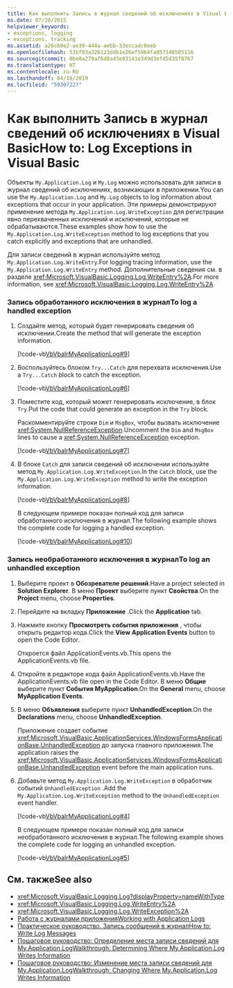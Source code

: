 ```yaml
---
title: Как выполнить Запись в журнал сведений об исключениях в Visual Basic
ms.date: 07/20/2015
helpviewer_keywords:
- exceptions, logging
- exceptions, tracking
ms.assetid: a26c60e2-ae39-444a-aebb-33eccadc0eeb
ms.openlocfilehash: 53bf93a326123ddb1e26ef5964fa057148505116
ms.sourcegitcommit: 0be8a279af6d8a43e03141e349d3efd5d35f8767
ms.translationtype: HT
ms.contentlocale: ru-RU
ms.lasthandoff: 04/18/2019
ms.locfileid: "59307227"
---
```

# <a name="how-to-log-exceptions-in-visual-basic"></a><span data-ttu-id="28faf-102">Как выполнить Запись в журнал сведений об исключениях в Visual Basic</span><span class="sxs-lookup"><span data-stu-id="28faf-102">How to: Log Exceptions in Visual Basic</span></span>
<span data-ttu-id="28faf-103">Объекты `My.Application.Log` и `My.Log` можно использовать для записи в журнал сведений об исключениях, возникающих в приложении.</span><span class="sxs-lookup"><span data-stu-id="28faf-103">You can use the `My.Application.Log` and `My.Log` objects to log information about exceptions that occur in your application.</span></span> <span data-ttu-id="28faf-104">Эти примеры демонстрируют применение метода `My.Application.Log.WriteException` для регистрации явно перехваченных исключений и исключений, которые не обрабатываются.</span><span class="sxs-lookup"><span data-stu-id="28faf-104">These examples show how to use the `My.Application.Log.WriteException` method to log exceptions that you catch explicitly and exceptions that are unhandled.</span></span>  
  
 <span data-ttu-id="28faf-105">Для записи сведений в журнал используйте метод `My.Application.Log.WriteEntry`.</span><span class="sxs-lookup"><span data-stu-id="28faf-105">For logging tracing information, use the `My.Application.Log.WriteEntry` method.</span></span> <span data-ttu-id="28faf-106">Дополнительные сведения см. в разделе <xref:Microsoft.VisualBasic.Logging.Log.WriteEntry%2A>.</span><span class="sxs-lookup"><span data-stu-id="28faf-106">For more information, see <xref:Microsoft.VisualBasic.Logging.Log.WriteEntry%2A></span></span>  
  
### <a name="to-log-a-handled-exception"></a><span data-ttu-id="28faf-107">Запись обработанного исключения в журнал</span><span class="sxs-lookup"><span data-stu-id="28faf-107">To log a handled exception</span></span>  
  
1. <span data-ttu-id="28faf-108">Создайте метод, который будет генерировать сведения об исключении.</span><span class="sxs-lookup"><span data-stu-id="28faf-108">Create the method that will generate the exception information.</span></span>  
  
     [!code-vb[VbVbalrMyApplicationLog#9](~/samples/snippets/visualbasic/VS_Snippets_VBCSharp/VbVbalrMyApplicationLog/VB/Form1.vb#9)]  
  
2. <span data-ttu-id="28faf-109">Воспользуйтесь блоком `Try...Catch` для перехвата исключения.</span><span class="sxs-lookup"><span data-stu-id="28faf-109">Use a `Try...Catch` block to catch the exception.</span></span>  
  
     [!code-vb[VbVbalrMyApplicationLog#6](~/samples/snippets/visualbasic/VS_Snippets_VBCSharp/VbVbalrMyApplicationLog/VB/Form1.vb#6)]  
  
3. <span data-ttu-id="28faf-110">Поместите код, который может генерировать исключение, в блок `Try`.</span><span class="sxs-lookup"><span data-stu-id="28faf-110">Put the code that could generate an exception in the `Try` block.</span></span>  
  
     <span data-ttu-id="28faf-111">Раскомментируйте строки `Dim` и `MsgBox`, чтобы вызвать исключение <xref:System.NullReferenceException>.</span><span class="sxs-lookup"><span data-stu-id="28faf-111">Uncomment the `Dim` and `MsgBox` lines to cause a <xref:System.NullReferenceException> exception.</span></span>  
  
     [!code-vb[VbVbalrMyApplicationLog#7](~/samples/snippets/visualbasic/VS_Snippets_VBCSharp/VbVbalrMyApplicationLog/VB/Form1.vb#7)]  
  
4. <span data-ttu-id="28faf-112">В блоке `Catch` для записи сведений об исключении используйте метод `My.Application.Log.WriteException`.</span><span class="sxs-lookup"><span data-stu-id="28faf-112">In the `Catch` block, use the `My.Application.Log.WriteException` method to write the exception information.</span></span>  
  
     [!code-vb[VbVbalrMyApplicationLog#8](~/samples/snippets/visualbasic/VS_Snippets_VBCSharp/VbVbalrMyApplicationLog/VB/Form1.vb#8)]  
  
     <span data-ttu-id="28faf-113">В следующем примере показан полный код для записи обработанного исключения в журнал.</span><span class="sxs-lookup"><span data-stu-id="28faf-113">The following example shows the complete code for logging a handled exception.</span></span>  
  
     [!code-vb[VbVbalrMyApplicationLog#10](~/samples/snippets/visualbasic/VS_Snippets_VBCSharp/VbVbalrMyApplicationLog/VB/Form1.vb#10)]  
  
### <a name="to-log-an-unhandled-exception"></a><span data-ttu-id="28faf-114">Запись необработанного исключения в журнал</span><span class="sxs-lookup"><span data-stu-id="28faf-114">To log an unhandled exception</span></span>  
  
1. <span data-ttu-id="28faf-115">Выберите проект в **Обозревателе решений**.</span><span class="sxs-lookup"><span data-stu-id="28faf-115">Have a project selected in **Solution Explorer**.</span></span> <span data-ttu-id="28faf-116">В меню **Проект** выберите пункт **Свойства**.</span><span class="sxs-lookup"><span data-stu-id="28faf-116">On the **Project** menu, choose **Properties**.</span></span>  
  
2. <span data-ttu-id="28faf-117">Перейдите на вкладку **Приложение** .</span><span class="sxs-lookup"><span data-stu-id="28faf-117">Click the **Application** tab.</span></span>  
  
3. <span data-ttu-id="28faf-118">Нажмите кнопку **Просмотреть события приложения** , чтобы открыть редактор кода.</span><span class="sxs-lookup"><span data-stu-id="28faf-118">Click the **View Application Events** button to open the Code Editor.</span></span>  
  
     <span data-ttu-id="28faf-119">Откроется файл ApplicationEvents.vb.</span><span class="sxs-lookup"><span data-stu-id="28faf-119">This opens the ApplicationEvents.vb file.</span></span>  
  
4. <span data-ttu-id="28faf-120">Откройте в редакторе кода файл ApplicationEvents.vb.</span><span class="sxs-lookup"><span data-stu-id="28faf-120">Have the ApplicationEvents.vb file open in the Code Editor.</span></span> <span data-ttu-id="28faf-121">В меню **Общие** выберите пункт **События MyApplication**.</span><span class="sxs-lookup"><span data-stu-id="28faf-121">On the **General** menu, choose **MyApplication Events**.</span></span>  
  
5. <span data-ttu-id="28faf-122">В меню **Объявления** выберите пункт **UnhandledException**.</span><span class="sxs-lookup"><span data-stu-id="28faf-122">On the **Declarations** menu, choose **UnhandledException**.</span></span>  
  
     <span data-ttu-id="28faf-123">Приложение создает событие <xref:Microsoft.VisualBasic.ApplicationServices.WindowsFormsApplicationBase.UnhandledException> до запуска главного приложения.</span><span class="sxs-lookup"><span data-stu-id="28faf-123">The application raises the <xref:Microsoft.VisualBasic.ApplicationServices.WindowsFormsApplicationBase.UnhandledException> event before the main application runs.</span></span>  
  
6. <span data-ttu-id="28faf-124">Добавьте метод `My.Application.Log.WriteException` в обработчик событий `UnhandledException` .</span><span class="sxs-lookup"><span data-stu-id="28faf-124">Add the `My.Application.Log.WriteException` method to the `UnhandledException` event handler.</span></span>  
  
     [!code-vb[VbVbalrMyApplicationLog#4](~/samples/snippets/visualbasic/VS_Snippets_VBCSharp/VbVbalrMyApplicationLog/VB/MyEventsFake.vb#4)]  
  
     <span data-ttu-id="28faf-125">В следующем примере показан полный код для записи необработанного исключения в журнал.</span><span class="sxs-lookup"><span data-stu-id="28faf-125">The following example shows the complete code for logging an unhandled exception.</span></span>  
  
     [!code-vb[VbVbalrMyApplicationLog#5](~/samples/snippets/visualbasic/VS_Snippets_VBCSharp/VbVbalrMyApplicationLog/VB/MyEventsFake.vb#5)]  
  
## <a name="see-also"></a><span data-ttu-id="28faf-126">См. также</span><span class="sxs-lookup"><span data-stu-id="28faf-126">See also</span></span>

- <xref:Microsoft.VisualBasic.Logging.Log?displayProperty=nameWithType>
- <xref:Microsoft.VisualBasic.Logging.Log.WriteEntry%2A>
- <xref:Microsoft.VisualBasic.Logging.Log.WriteException%2A>
- [<span data-ttu-id="28faf-127">Работа с журналами приложения</span><span class="sxs-lookup"><span data-stu-id="28faf-127">Working with Application Logs</span></span>](../../../../visual-basic/developing-apps/programming/log-info/working-with-application-logs.md)
- [<span data-ttu-id="28faf-128">Практическое руководство. Запись сообщений в журнал</span><span class="sxs-lookup"><span data-stu-id="28faf-128">How to: Write Log Messages</span></span>](../../../../visual-basic/developing-apps/programming/log-info/how-to-write-log-messages.md)
- [<span data-ttu-id="28faf-129">Пошаговое руководство: Определение места записи сведений для My.Application.Log</span><span class="sxs-lookup"><span data-stu-id="28faf-129">Walkthrough: Determining Where My.Application.Log Writes Information</span></span>](../../../../visual-basic/developing-apps/programming/log-info/walkthrough-determining-where-my-application-log-writes-information.md)
- [<span data-ttu-id="28faf-130">Пошаговое руководство: Изменение места записи сведений для My.Application.Log</span><span class="sxs-lookup"><span data-stu-id="28faf-130">Walkthrough: Changing Where My.Application.Log Writes Information</span></span>](../../../../visual-basic/developing-apps/programming/log-info/walkthrough-changing-where-my-application-log-writes-information.md)
